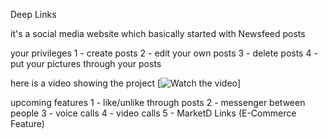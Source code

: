 Deep Links

it's a social media website which basically started with Newsfeed posts

your privileges
1 - create posts
2 - edit your own posts
3 - delete posts
4 - put your pictures through your posts

here is a video showing the project
[![Watch the video](https://www.youtube.com/embed/1u_QrOuseWY)]


upcoming features
1 - like/unlike through posts
2 - messenger between people
3 - voice calls
4 - video calls
5 - MarketD Links (E-Commerce Feature)

